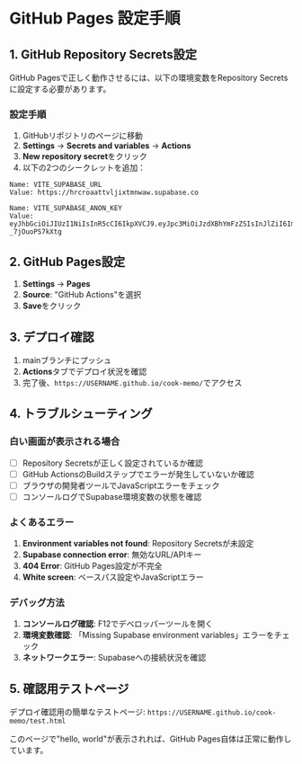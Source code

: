 # GitHub Pages 設定手順

## 1. GitHub Repository Secrets設定

GitHub Pagesで正しく動作させるには、以下の環境変数をRepository Secretsに設定する必要があります。

### 設定手順
1. GitHubリポジトリのページに移動
2. **Settings** → **Secrets and variables** → **Actions**
3. **New repository secret**をクリック
4. 以下の2つのシークレットを追加：

```
Name: VITE_SUPABASE_URL
Value: https://hrcroaattvljixtmnwaw.supabase.co

Name: VITE_SUPABASE_ANON_KEY  
Value: eyJhbGciOiJIUzI1NiIsInR5cCI6IkpXVCJ9.eyJpc3MiOiJzdXBhYmFzZSIsInJlZiI6ImhyY3JvYWF0dHZsaml4dG1ud2F3Iiwicm9sZSI6ImFub24iLCJpYXQiOjE3NTIxNjA1MTAsImV4cCI6MjA2NzczNjUxMH0.e8kqElZEjIf_RMJd0sw7at04Af1XO-_7jOuoPS7kXtg
```

## 2. GitHub Pages設定

1. **Settings** → **Pages**
2. **Source**: "GitHub Actions"を選択
3. **Save**をクリック

## 3. デプロイ確認

1. mainブランチにプッシュ
2. **Actions**タブでデプロイ状況を確認
3. 完了後、`https://USERNAME.github.io/cook-memo/`でアクセス

## 4. トラブルシューティング

### 白い画面が表示される場合
- [ ] Repository Secretsが正しく設定されているか確認
- [ ] GitHub ActionsのBuildステップでエラーが発生していないか確認
- [ ] ブラウザの開発者ツールでJavaScriptエラーをチェック
- [ ] コンソールログでSupabase環境変数の状態を確認

### よくあるエラー
1. **Environment variables not found**: Repository Secretsが未設定
2. **Supabase connection error**: 無効なURL/APIキー
3. **404 Error**: GitHub Pages設定が不完全
4. **White screen**: ベースパス設定やJavaScriptエラー

### デバッグ方法
1. **コンソールログ確認**: F12でデベロッパーツールを開く
2. **環境変数確認**: 「Missing Supabase environment variables」エラーをチェック
3. **ネットワークエラー**: Supabaseへの接続状況を確認

## 5. 確認用テストページ

デプロイ確認用の簡単なテストページ:
`https://USERNAME.github.io/cook-memo/test.html`

このページで"hello, world"が表示されれば、GitHub Pages自体は正常に動作しています。